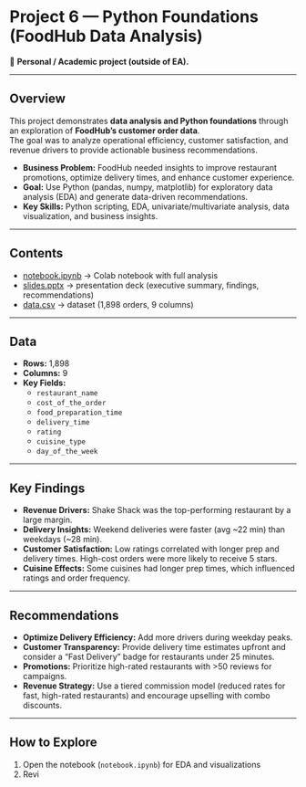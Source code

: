 # Project 6 — Python Foundations (FoodHub Data Analysis)

📌 **Personal / Academic project (outside of EA).**

---

## Overview
This project demonstrates **data analysis and Python foundations** through an exploration of **FoodHub’s customer order data**.  
The goal was to analyze operational efficiency, customer satisfaction, and revenue drivers to provide actionable business recommendations.

- **Business Problem:** FoodHub needed insights to improve restaurant promotions, optimize delivery times, and enhance customer experience.  
- **Goal:** Use Python (pandas, numpy, matplotlib) for exploratory data analysis (EDA) and generate data-driven recommendations.  
- **Key Skills:** Python scripting, EDA, univariate/multivariate analysis, data visualization, and business insights.  

---

## Contents
- [notebook.ipynb](./notebook.ipynb) → Colab notebook with full analysis  
- [slides.pptx](./slides.pptx) → presentation deck (executive summary, findings, recommendations)  
- [data.csv](./data.csv) → dataset (1,898 orders, 9 columns)  

---

## Data
- **Rows:** 1,898  
- **Columns:** 9  
- **Key Fields:**  
  - `restaurant_name`  
  - `cost_of_the_order`  
  - `food_preparation_time`  
  - `delivery_time`  
  - `rating`  
  - `cuisine_type`  
  - `day_of_the_week`  

---

## Key Findings
- **Revenue Drivers:** Shake Shack was the top-performing restaurant by a large margin.  
- **Delivery Insights:** Weekend deliveries were faster (avg ~22 min) than weekdays (~28 min).  
- **Customer Satisfaction:** Low ratings correlated with longer prep and delivery times. High-cost orders were more likely to receive 5 stars.  
- **Cuisine Effects:** Some cuisines had longer prep times, which influenced ratings and order frequency.  

---

## Recommendations
- **Optimize Delivery Efficiency:** Add more drivers during weekday peaks.  
- **Customer Transparency:** Provide delivery time estimates upfront and consider a “Fast Delivery” badge for restaurants under 25 minutes.  
- **Promotions:** Prioritize high-rated restaurants with >50 reviews for campaigns.  
- **Revenue Strategy:** Use a tiered commission model (reduced rates for fast, high-rated restaurants) and encourage upselling with combo discounts.  

---

## How to Explore
1. Open the notebook (`notebook.ipynb`) for EDA and visualizations  
2. Revi
